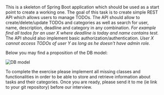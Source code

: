 This is a skeleton of Spring Boot application which should be used as a start point to create a working one.
The goal of this task is to create simple REST API  which allows users to manage TODOs. 
The API should allow to create/delete/update TODOs and categories as well as search for user, name, description, deadline and category in any combination. *For example find all todos for an user X where deadline is today and name contains test.* 
The API should also implement basic authorization/authentication. *User X cannot access TODOs of user Y as long as he doesn't have admin role.*

Below you may find a proposition of the DB model:

![DB model](DBModel.png)

To complete the exercise please implement all missing classes and functionalities in order to be able to store and retrieve information about tasks and their categories.
Once you are ready, please send it to me (ie link to your git repository) before  our interview.
